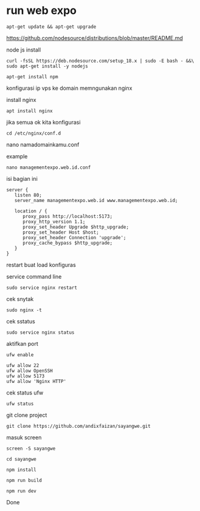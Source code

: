 # run web expo

```
apt-get update && apt-get upgrade
```


https://github.com/nodesource/distributions/blob/master/README.md

node js install
```
curl -fsSL https://deb.nodesource.com/setup_18.x | sudo -E bash - &&\
sudo apt-get install -y nodejs
```
```
apt-get install npm
```
konfigurasi ip vps ke domain memngunakan nginx

install nginx
```
apt install nginx
```



jika semua ok kita konfigurasi


```
cd /etc/nginx/conf.d
```

nano namadomainkamu.conf

example
```
nano managementexpo.web.id.conf
```

isi bagian ini
```
server {
   listen 80;
   server_name managementexpo.web.id www.managementexpo.web.id;

   location / {
      proxy_pass http://localhost:5173;
      proxy_http_version 1.1;
      proxy_set_header Upgrade $http_upgrade;
      proxy_set_header Host $host;
      proxy_set_header Connection 'upgrade';
      proxy_cache_bypass $http_upgrade;
   }
}  
```
restart buat load konfiguras

service command line


```
sudo service nginx restart
```

cek snytak
```
sudo nginx -t
```
cek sstatus

```
sudo service nginx status
```

aktifkan port
```
ufw enable
```
```
ufw allow 22
ufw allow OpenSSH
ufw allow 5173
ufw allow 'Nginx HTTP'
```

cek status ufw

```
ufw status
```

git clone project

```
git clone https://github.com/andixfaizan/sayangwe.git
```

masuk screen

```
screen -S sayangwe
```
```
cd sayangwe
```
```
npm install
```
```
npm run build
```
```
npm run dev
```

Done
